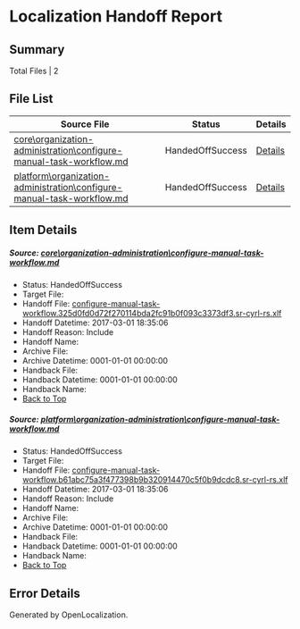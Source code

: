 # <a name='report-top'></a> Localization Handoff Report

## Summary
 Total Files | 2

## File List
 Source File | Status | Details 
 ----------- | ------ | ------- 
 [core\organization-administration\configure-manual-task-workflow.md](https://github.com/OpenLocalizationTestOrg/AX-Docs-Sandbox/blob/221d0a909f0d1a57bbc61c80b823b5e1be0d85a4/core/organization-administration/configure-manual-task-workflow.md) | HandedOffSuccess | [Details](#5f6e4c46b199a9ff78bbc7fddf225b1940836f94109)
 [platform\organization-administration\configure-manual-task-workflow.md](https://github.com/OpenLocalizationTestOrg/AX-Docs-Sandbox/blob/edc285a85e478df495bc355c7916f71437703bb4/platform/organization-administration/configure-manual-task-workflow.md) | HandedOffSuccess | [Details](#00ee9ea3dcfbe3d7be326ec02f7445760981f9bc5119)

## Item Details
##### <a name='5f6e4c46b199a9ff78bbc7fddf225b1940836f94109'></a> Source: [core\organization-administration\configure-manual-task-workflow.md](https://github.com/OpenLocalizationTestOrg/AX-Docs-Sandbox/blob/221d0a909f0d1a57bbc61c80b823b5e1be0d85a4/core/organization-administration/configure-manual-task-workflow.md)
* Status: HandedOffSuccess
* Target File: 
* Handoff File: [configure-manual-task-workflow.325d0fd0d72f270114bda2fc91b0f093c3373df3.sr-cyrl-rs.xlf](https://github.com/OpenLocalizationTestOrg/AX-Docs-Sandbox.handoff/blob/1034e17f78789f66514a667f18b96b9b5317e9dc/ol-handoff/OpenLocalizationTestOrg/AX-Docs-Sandbox.sr-cyrl-rs/master/basic/configure-manual-task-workflow.325d0fd0d72f270114bda2fc91b0f093c3373df3.sr-cyrl-rs.xlf)
* Handoff Datetime: 2017-03-01 18:35:06
* Handoff Reason: Include
* Handoff Name: 
* Archive File: 
* Archive Datetime: 0001-01-01 00:00:00
* Handback File: 
* Handback Datetime: 0001-01-01 00:00:00
* Handback Name: 
* [Back to Top](#report-top)

##### <a name='00ee9ea3dcfbe3d7be326ec02f7445760981f9bc5119'></a> Source: [platform\organization-administration\configure-manual-task-workflow.md](https://github.com/OpenLocalizationTestOrg/AX-Docs-Sandbox/blob/edc285a85e478df495bc355c7916f71437703bb4/platform/organization-administration/configure-manual-task-workflow.md)
* Status: HandedOffSuccess
* Target File: 
* Handoff File: [configure-manual-task-workflow.b61abc75a3f477398b9b320914470c5f0b9dcdc8.sr-cyrl-rs.xlf](https://github.com/OpenLocalizationTestOrg/AX-Docs-Sandbox.handoff/blob/1034e17f78789f66514a667f18b96b9b5317e9dc/ol-handoff/OpenLocalizationTestOrg/AX-Docs-Sandbox.sr-cyrl-rs/master/basic/configure-manual-task-workflow.b61abc75a3f477398b9b320914470c5f0b9dcdc8.sr-cyrl-rs.xlf)
* Handoff Datetime: 2017-03-01 18:35:06
* Handoff Reason: Include
* Handoff Name: 
* Archive File: 
* Archive Datetime: 0001-01-01 00:00:00
* Handback File: 
* Handback Datetime: 0001-01-01 00:00:00
* Handback Name: 
* [Back to Top](#report-top)


## Error Details

Generated by OpenLocalization.
